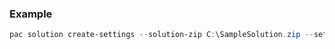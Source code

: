 ### Example

```powershell
pac solution create-settings --solution-zip C:\SampleSolution.zip --settings-file .\SampleDeploymentSettingsDev.json
```
